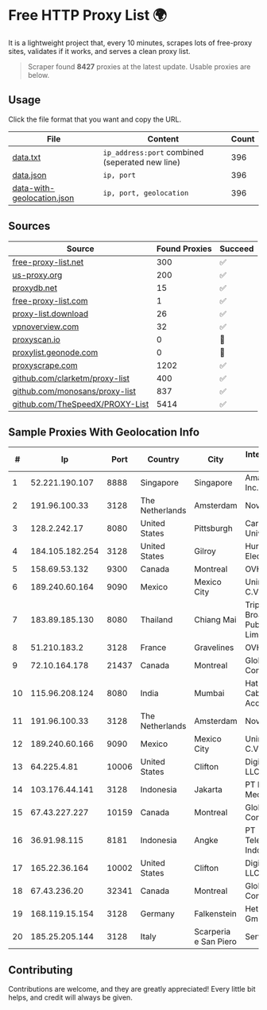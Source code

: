 
# Free HTTP Proxy List 🌍

It is a lightweight project that, every 10 minutes, scrapes lots of free-proxy sites, validates if it works, and serves a clean proxy list.


> Scraper found **8427** proxies at the latest update. Usable proxies are below.

## Usage

Click the file format that you want and copy the URL.


|File|Content|Count|
|----|-------|-----|
|[data.txt](https://raw.githubusercontent.com/themiralay/Proxy-List-World/master/data.txt)|`ip_address:port` combined (seperated new line)|396|
|[data.json](https://raw.githubusercontent.com/themiralay/Proxy-List-World/master/data.json)|`ip, port`|396|
|[data-with-geolocation.json](https://raw.githubusercontent.com/themiralay/Proxy-List-World/master/data-with-geolocation.json)|`ip, port, geolocation`|396|

## Sources

|Source|Found Proxies|Succeed|
|------|-------------|-------|
|[free-proxy-list.net](https://free-proxy-list.net)|300|✅|
|[us-proxy.org](https://www.us-proxy.org)|200|✅|
|[proxydb.net](http://proxydb.net)|15|✅|
|[free-proxy-list.com](https://free-proxy-list.com/?page=&port=&type%5B%5D=http&type%5B%5D=https&up_time=0&search=Search)|1|✅|
|[proxy-list.download](https://www.proxy-list.download/HTTP)|26|✅|
|[vpnoverview.com](https://vpnoverview.com/privacy/anonymous-browsing/free-proxy-servers)|32|✅|
|[proxyscan.io](https://www.proxyscan.io)|0|🚫|
|[proxylist.geonode.com](https://proxylist.geonode.com/api/proxy-list?limit=300&page=1&sort_by=lastChecked&sort_type=desc&protocols=http,https)|0|🚫|
|[proxyscrape.com](https://api.proxyscrape.com/v2/?request=displayproxies&protocol=http&timeout=10000&country=all&ssl=all&anonymity=all)|1202|✅|
|[github.com/clarketm/proxy-list](https://raw.githubusercontent.com/clarketm/proxy-list/master/proxy-list-raw.txt)|400|✅|
|[github.com/monosans/proxy-list](https://raw.githubusercontent.com/monosans/proxy-list/main/proxies/http.txt)|837|✅|
|[github.com/TheSpeedX/PROXY-List](https://raw.githubusercontent.com/TheSpeedX/PROXY-List/master/http.txt)|5414|✅|


## Sample Proxies With Geolocation Info

|#|Ip|Port|Country|City|Internet Service Provider|
|-|--|----|-------|----|-------------------------|
|1|52.221.190.107|8888|Singapore|Singapore|Amazon.com, Inc.|
|2|191.96.100.33|3128|The Netherlands|Amsterdam|NovoServe B.V.|
|3|128.2.242.17|8080|United States|Pittsburgh|Carnegie Mellon University|
|4|184.105.182.254|3128|United States|Gilroy|Hurricane Electric LLC|
|5|158.69.53.132|9300|Canada|Montreal|OVH SAS|
|6|189.240.60.164|9090|Mexico|Mexico City|Uninet S.A. de C.V.|
|7|183.89.185.130|8080|Thailand|Chiang Mai|Triple T Broadband Public Company Limited|
|8|51.210.183.2|3128|France|Gravelines|OVH SAS|
|9|72.10.164.178|21437|Canada|Montreal|GloboTech Communications|
|10|115.96.208.124|8080|India|Mumbai|Hathway IP over Cable Internet Access|
|11|191.96.100.33|3128|The Netherlands|Amsterdam|NovoServe B.V.|
|12|189.240.60.166|9090|Mexico|Mexico City|Uninet S.A. de C.V.|
|13|64.225.4.81|10006|United States|Clifton|DigitalOcean, LLC|
|14|103.176.44.141|3128|Indonesia|Jakarta|PT Era Digital Media|
|15|67.43.227.227|10159|Canada|Montreal|GloboTech Communications|
|16|36.91.98.115|8181|Indonesia|Angke|PT Telekomunikasi Indonesia|
|17|165.22.36.164|10002|United States|Clifton|DigitalOcean, LLC|
|18|67.43.236.20|32341|Canada|Montreal|GloboTech Communications|
|19|168.119.15.154|3128|Germany|Falkenstein|Hetzner Online GmbH|
|20|185.25.205.144|3128|Italy|Scarperia e San Piero|Servereasy Italy|



## Contributing

Contributions are welcome, and they are greatly appreciated! Every
little bit helps, and credit will always be given.

